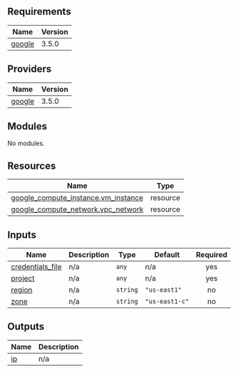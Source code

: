 <!-- BEGIN_TF_DOCS -->
## Requirements

| Name | Version |
|------|---------|
| <a name="requirement_google"></a> [google](#requirement\_google) | 3.5.0 |

## Providers

| Name | Version |
|------|---------|
| <a name="provider_google"></a> [google](#provider\_google) | 3.5.0 |

## Modules

No modules.

## Resources

| Name | Type |
|------|------|
| [google_compute_instance.vm_instance](https://registry.terraform.io/providers/hashicorp/google/3.5.0/docs/resources/compute_instance) | resource |
| [google_compute_network.vpc_network](https://registry.terraform.io/providers/hashicorp/google/3.5.0/docs/resources/compute_network) | resource |

## Inputs

| Name | Description | Type | Default | Required |
|------|-------------|------|---------|:--------:|
| <a name="input_credentials_file"></a> [credentials\_file](#input\_credentials\_file) | n/a | `any` | n/a | yes |
| <a name="input_project"></a> [project](#input\_project) | n/a | `any` | n/a | yes |
| <a name="input_region"></a> [region](#input\_region) | n/a | `string` | `"us-east1"` | no |
| <a name="input_zone"></a> [zone](#input\_zone) | n/a | `string` | `"us-east1-c"` | no |

## Outputs

| Name | Description |
|------|-------------|
| <a name="output_ip"></a> [ip](#output\_ip) | n/a |
<!-- END_TF_DOCS -->